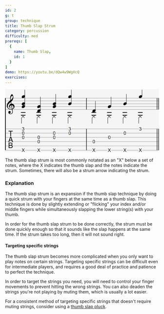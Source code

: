 ```yaml
---
id: 2
g: t
group: technique
title: Thumb Slap Strum
category: percussion
difficulty: med
prereqs: [
  {
    name: Thumb Slap,
    id: 1
  }
]
demo: https://youtu.be/dQw4w9WgXcQ
exercises:
---
```


<div class="tabImg">
  <img src="thumb-slap-strum.jpg" />
</div>

The thumb slap strum is most commonly notated as an "X" below a set of notes, where the X indicates the thumb slap and the notes indicate the strum. Sometimes, there will also be a strum arrow indicating the strum.

### Explanation

The thumb slap strum is an expansion if the thumb slap technique by doing a quick strum with your fingers at the same time as a thumb slap. This technique is done by slightly extending or "flicking" your index and/or middle fingers while simultaneously slapping the lower string(s) with your thumb. 

In order for the thumb slap strum to be done correctly, the strum must be done quickly enough so that it sounds like the slap happens at the same time. If the strum takes too long, then it will not sound right.

#### Targeting specific strings

The thumb slap strum becomes more complicated when you only want to play notes on certain strings. Targeting specific strings can be difficult even for intermediate players, and requires a good deal of practice and patience to perfect the technique.

In order to target the strings you need, you will need to control your finger movements to prevent hitting the wrong strings. You can also deaden the strings you're not playing by <span class="tt" data-tip="stopping the strings from ringing">muting</span> them, which is usually a lot easier.

For a consistent method of targeting specific strings that doesn't require muting strings, consider using a [thumb slap pluck](4).